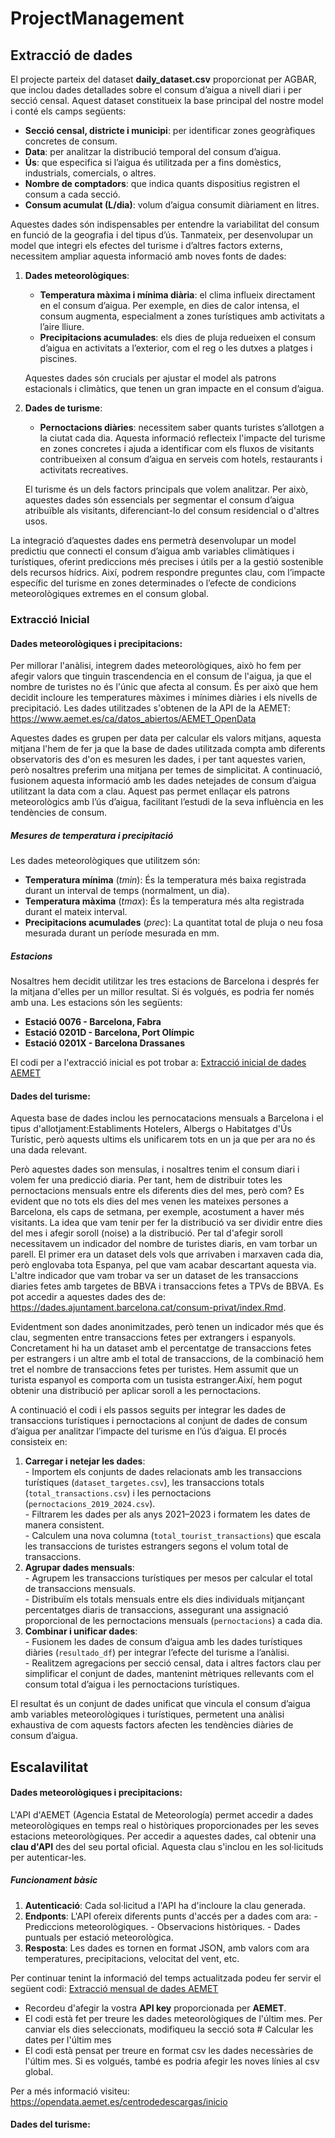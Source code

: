 # ProjectManagement

## Extracció de dades

El projecte parteix del dataset **daily_dataset.csv** proporcionat per AGBAR, que inclou dades detallades sobre el consum d’aigua a nivell diari i per secció censal. Aquest dataset constitueix la base principal del nostre model i conté els camps següents:  
- **Secció censal, districte i municipi**: per identificar zones geogràfiques concretes de consum.  
- **Data**: per analitzar la distribució temporal del consum d’aigua.  
- **Ús**: que especifica si l’aigua és utilitzada per a fins domèstics, industrials, comercials, o altres.  
- **Nombre de comptadors**: que indica quants dispositius registren el consum a cada secció.  
- **Consum acumulat (L/dia)**: volum d’aigua consumit diàriament en litres.  

Aquestes dades són indispensables per entendre la variabilitat del consum en funció de la geografia i del tipus d’ús. Tanmateix, per desenvolupar un model que integri els efectes del turisme i d’altres factors externs, necessitem ampliar aquesta informació amb noves fonts de dades:  

1. **Dades meteorològiques**:  
   - **Temperatura màxima i mínima diària**: el clima influeix directament en el consum d’aigua. Per exemple, en dies de calor intensa, el consum augmenta, especialment a zones turístiques amb activitats a l’aire lliure.  
   - **Precipitacions acumulades**: els dies de pluja redueixen el consum d’aigua en activitats a l’exterior, com el reg o les dutxes a platges i piscines.  

   Aquestes dades són crucials per ajustar el model als patrons estacionals i climàtics, que tenen un gran impacte en el consum d’aigua.  

2. **Dades de turisme**:  
   - **Pernoctacions diàries**: necessitem saber quants turistes s’allotgen a la ciutat cada dia. Aquesta informació reflecteix l'impacte del turisme en zones concretes i ajuda a identificar com els fluxos de visitants contribueixen al consum d’aigua en serveis com hotels, restaurants i activitats recreatives.  

   El turisme és un dels factors principals que volem analitzar. Per això, aquestes dades són essencials per segmentar el consum d’aigua atribuïble als visitants, diferenciant-lo del consum residencial o d'altres usos.  

La integració d’aquestes dades ens permetrà desenvolupar un model predictiu que connecti el consum d’aigua amb variables climàtiques i turístiques, oferint prediccions més precises i útils per a la gestió sostenible dels recursos hídrics. Així, podrem respondre preguntes clau, com l’impacte específic del turisme en zones determinades o l’efecte de condicions meteorològiques extremes en el consum global.  

### Extracció Inicial

#### Dades meteorològiques i precipitacions:

  Per millorar l'anàlisi, integrem dades meteorològiques, això ho fem per afegir valors que tinguin trascendencia en el consum de l'aigua, ja que el nombre de turistes no és l'únic que afecta al consum. És per això que hem decidit incloure les temperatures màximes i mínimes diàries i els nivells de precipitació. Les dades utilitzades s'obtenen de la API de la AEMET: https://www.aemet.es/ca/datos_abiertos/AEMET_OpenData

  Aquestes dades es grupen per data per calcular els valors mitjans, aquesta mitjana l'hem de fer ja que la base de dades utilitzada compta amb diferents observatoris des d'on es mesuren les dades, i per tant aquestes varien, però nosaltres preferim una mitjana per temes de simplicitat. A continuació, fusionem aquesta informació amb les dades netejades de consum d’aigua utilitzant la data com a clau. Aquest pas permet enllaçar els patrons meteorològics amb l’ús d’aigua, facilitant l’estudi de la seva influència en les tendències de consum.

  ##### Mesures de temperatura i precipitació
  Les dades meteorològiques que utilitzem són:
  - **Temperatura mínima** (*tmin*): És la temperatura més baixa registrada durant un interval de temps (normalment, un dia).
  - **Temperatura màxima** (*tmax*): És la temperatura més alta registrada durant el mateix interval.
  - **Precipitacions acumulades** (*prec*): La quantitat total de pluja o neu fosa mesurada durant un període mesurada en mm.

  ##### Estacions
  Nosaltres hem decidit utilitzar les tres estacions de Barcelona i després fer la mitjana d'elles per un millor resultat. Si és volgués, es podria fer només amb una. Les estacions són les següents:
  - **Estació 0076 - Barcelona, Fabra**
  - **Estació 0201D - Barcelona, Port Olímpic**
  - **Estació 0201X - Barcelona Drassanes**

  El codi per a l'extracció inicial es pot trobar a: [Extracció inicial de dades AEMET](altres\extracció_AEMET_inicial.py)


#### Dades del turisme:

  Aquesta base de dades inclou les pernocatacions mensuals a Barcelona i el tipus d'allotjament:Establiments Hotelers, Albergs o Habitatges d'Ús Turístic, però aquests ultims els unificarem tots en un ja que per ara no és una dada relevant.

  Però aquestes dades son mensulas, i nosaltres tenim el consum diari i volem fer una predicció diaria. Per tant, hem de distribuir totes les pernoctacions mensuals entre els diferents dies del mes, però com? Es evident que no tots els dies del mes venen les mateixes persones a Barcelona, els caps de setmana, per exemple, acostument a haver més visitants. La idea que vam tenir per fer la distribució va ser dividir entre dies del mes i afegir soroll (noise) a la distribució. Per tal d'afegir soroll necessitavem un indicador del nombre de turistes diaris, en vam torbar un parell. El primer era un dataset dels vols que arrivaben i marxaven cada dia, però englovaba tota Espanya, pel que vam acabar descartant aquesta via. L'altre indicador que vam trobar va ser un dataset de les transaccions diaries fetes amb targetes de BBVA i transaccions fetes a TPVs de BBVA. Es pot accedir a aquestes dades des de: https://dades.ajuntament.barcelona.cat/consum-privat/index.Rmd.


  Evidentment son dades anonimitzades, però tenen un indicador més que és clau, segmenten entre transaccions fetes per extrangers i espanyols. Concretament hi ha un dataset amb el percentatge de transaccions fetes per estrangers i un altre amb el total de transaccions, de la combinació hem tret el nombre de transaccions fetes per turistes. Hem assumit que un turista espanyol es comporta com un tusista estranger.Així, hem pogut obtenir una distribució per aplicar soroll a les pernoctacions.

  A continuació el codi i els passos seguits per integrar les dades de transaccions turístiques i pernoctacions al conjunt de dades de consum d’aigua per analitzar l’impacte del turisme en l’ús d’aigua. El procés consisteix en:  

  1. **Carregar i netejar les dades**:  
    - Importem els conjunts de dades relacionats amb les transaccions turístiques (`dataset_targetes.csv`), les transaccions totals (`total_transactions.csv`) i les pernoctacions (`pernoctacions_2019_2024.csv`).  
    - Filtrarem les dades per als anys 2021–2023 i formatem les dates de manera consistent.  
    - Calculem una nova columna (`total_tourist_transactions`) que escala les transaccions de turistes estrangers segons el volum total de transaccions.  
  2. **Agrupar dades mensuals**:  
    - Agrupem les transaccions turístiques per mesos per calcular el total de transaccions mensuals.  
    - Distribuïm els totals mensuals entre els dies individuals mitjançant percentatges diaris de transaccions, assegurant una assignació proporcional de les pernoctacions mensuals (`pernoctacions`) a cada dia.  
  3. **Combinar i unificar dades**:  
    - Fusionem les dades de consum d’aigua amb les dades turístiques diàries (`resultado_df`) per integrar l’efecte del turisme a l’anàlisi.  
    - Realitzem agregacions per secció censal, data i altres factors clau per simplificar el conjunt de dades, mantenint mètriques rellevants com el consum total d’aigua i les pernoctacions turístiques.  

  El resultat és un conjunt de dades unificat que vincula el consum d’aigua amb variables meteorològiques i turístiques, permetent una anàlisi exhaustiva de com aquests factors afecten les tendències diàries de consum d’aigua.


## Escalavilitat

#### Dades meteorològiques i precipitacions:

  L'API d'AEMET (Agencia Estatal de Meteorología) permet accedir a dades meteorològiques en temps real o històriques proporcionades per les seves estacions meteorològiques. Per accedir a aquestes dades, cal obtenir una **clau d'API** des del seu portal oficial. Aquesta clau s'inclou en les sol·licituds per autenticar-les.

  ##### Funcionament bàsic
  1. **Autenticació**: Cada sol·licitud a l'API ha d'incloure la clau generada.
  2. **Endponts**: L'API ofereix diferents punts d'accés per a dades com ara:
    - Prediccions meteorològiques.
    - Observacions històriques.
    - Dades puntuals per estació meteorològica.
  3. **Resposta**: Les dades es tornen en format JSON, amb valors com ara temperatures, precipitacions, velocitat del vent, etc.

  Per continuar tenint la informació del temps actualitzada podeu fer servir el següent codi: [Extracció mensual de dades AEMET](altres\extracció_AEMET.py)
  - Recordeu d'afegir la vostra **API key** proporcionada per **AEMET**.
  - El codi està fet per treure les dades meteorològiques de l'últim mes. Per canviar els dies seleccionats, modifiqueu la secció sota # Calcular les dates per l'últim mes
  - El codi està pensat per treure en format csv les dades necessàries de l'últim mes. Si es volgués, també es podria afegir les noves línies al csv global.

  Per a més informació visiteu: https://opendata.aemet.es/centrodedescargas/inicio

#### Dades del turisme:
